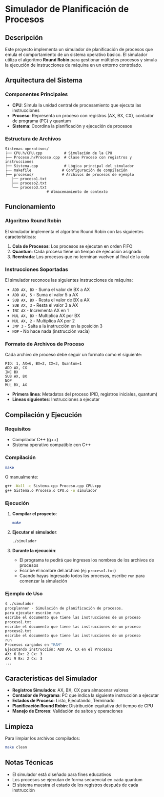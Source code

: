 # Simulador de Planificación de Procesos

## Descripción

Este proyecto implementa un simulador de planificación de procesos que emula el comportamiento de un sistema operativo básico. El simulador utiliza el algoritmo **Round Robin** para gestionar múltiples procesos y simula la ejecución de instrucciones de máquina en un entorno controlado.

## Arquitectura del Sistema

### Componentes Principales

- **CPU**: Simula la unidad central de procesamiento que ejecuta las instrucciones
- **Proceso**: Representa un proceso con registros (AX, BX, CX), contador de programa (PC) y quantum
- **Sistema**: Coordina la planificación y ejecución de procesos

### Estructura de Archivos

```
Sistemas-operativos/
├── CPU.h/CPU.cpp          # Simulación de la CPU
├── Proceso.h/Proceso.cpp  # Clase Proceso con registros y instrucciones
├── Sistema.cpp            # Lógica principal del simulador
├── makefile              # Configuración de compilación
├── procesos/             # Archivos de procesos de ejemplo
   ├── proceso1.txt
   ├── proceso2.txt
   └── proceso3.txt
                   # Almacenamiento de contexto
```

## Funcionamiento

### Algoritmo Round Robin

El simulador implementa el algoritmo Round Robin con las siguientes características:

1. **Cola de Procesos**: Los procesos se ejecutan en orden FIFO
2. **Quantum**: Cada proceso tiene un tiempo de ejecución asignado
3. **Reentrada**: Los procesos que no terminan vuelven al final de la cola

### Instrucciones Soportadas

El simulador reconoce las siguientes instrucciones de máquina:

- `ADD AX, BX` - Suma el valor de BX a AX
- `ADD AX, 5` - Suma el valor 5 a AX
- `SUB AX, BX` - Resta el valor de BX a AX
- `SUB AX, 3` - Resta el valor 3 a AX
- `INC AX` - Incrementa AX en 1
- `MUL AX, BX` - Multiplica AX por BX
- `MUL AX, 2` - Multiplica AX por 2
- `JMP 3` - Salta a la instrucción en la posición 3
- `NOP` - No hace nada (instrucción vacía)

### Formato de Archivos de Proceso

Cada archivo de proceso debe seguir un formato como el siguiente:

```
PID: 1, AX=6, BX=2, CX=3, Quantum=1
ADD AX, CX
INC BX
SUB AX, BX
NOP
MUL BX, AX
```

- **Primera línea**: Metadatos del proceso (PID, registros iniciales, quantum)
- **Líneas siguientes**: Instrucciones a ejecutar

## Compilación y Ejecución

### Requisitos

- Compilador C++ (g++)
- Sistema operativo compatible con C++

### Compilación

```bash
make
```

O manualmente:

```bash
g++ -Wall -c Sistema.cpp Proceso.cpp CPU.cpp
g++ Sistema.o Proceso.o CPU.o -o simulador
```

### Ejecución

1. **Compilar el proyecto**:
   ```bash
   make
   ```

2. **Ejecutar el simulador**:
   ```bash
   ./simulador
   ```

3. **Durante la ejecución**:
   - El programa te pedirá que ingreses los nombres de los archivos de procesos
   - Escribe el nombre del archivo (ej: `proceso1.txt`)
   - Cuando hayas ingresado todos los procesos, escribe `run` para comenzar la simulación

### Ejemplo de Uso

```bash
$ ./simulador
procplanner - Simulación de planificación de procesos.
para ejecutar escribe run
escribe el documento que tiene las instrucciones de un proceso
proceso1.txt
escribe el documento que tiene las instrucciones de un proceso
proceso2.txt
escribe el documento que tiene las instrucciones de un proceso
run
Procesos cargados en "RAM"
Ejecutando instrucción: ADD AX, CX en el Proceso1
AX: 6 Bx: 2 Cx: 3
AX: 9 Bx: 2 Cx: 3
...
```

## Características del Simulador

- **Registros Simulados**: AX, BX, CX para almacenar valores
- **Contador de Programa**: PC que indica la siguiente instrucción a ejecutar
- **Estados de Proceso**: Listo, Ejecutando, Terminado
- **Planificación Round Robin**: Distribución equitativa del tiempo de CPU
- **Manejo de Errores**: Validación de saltos y operaciones

## Limpieza

Para limpiar los archivos compilados:

```bash
make clean
```

## Notas Técnicas

- El simulador está diseñado para fines educativos
- Los procesos se ejecutan de forma secuencial en cada quantum
- El sistema muestra el estado de los registros después de cada instrucción
